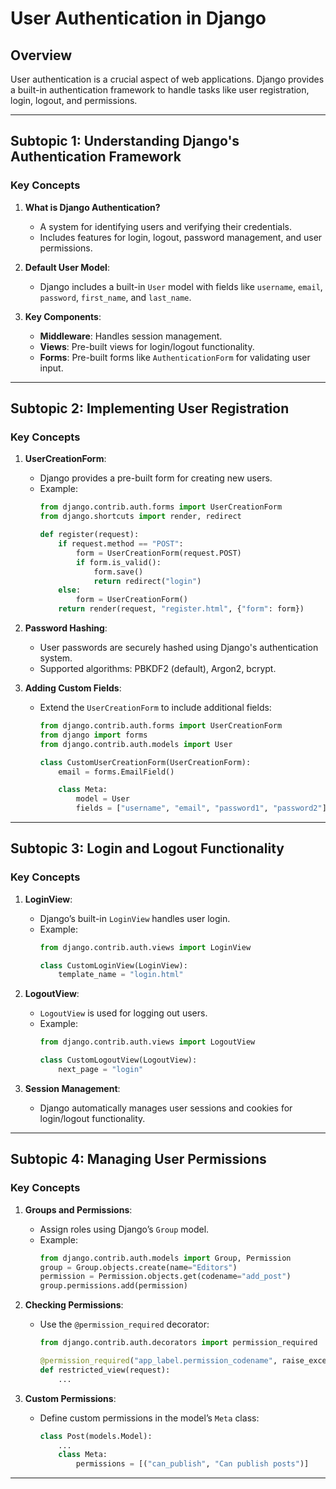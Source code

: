 # User Authentication in Django

## Overview
User authentication is a crucial aspect of web applications. Django provides a built-in authentication framework to handle tasks like user registration, login, logout, and permissions.

---

## Subtopic 1: Understanding Django's Authentication Framework

### Key Concepts
1. **What is Django Authentication?**
   - A system for identifying users and verifying their credentials.
   - Includes features for login, logout, password management, and user permissions.

2. **Default User Model**:
   - Django includes a built-in `User` model with fields like `username`, `email`, `password`, `first_name`, and `last_name`.

3. **Key Components**:
   - **Middleware**: Handles session management.
   - **Views**: Pre-built views for login/logout functionality.
   - **Forms**: Pre-built forms like `AuthenticationForm` for validating user input.

---

## Subtopic 2: Implementing User Registration

### Key Concepts
1. **UserCreationForm**:
   - Django provides a pre-built form for creating new users.
   - Example:
     ```python
     from django.contrib.auth.forms import UserCreationForm
     from django.shortcuts import render, redirect

     def register(request):
         if request.method == "POST":
             form = UserCreationForm(request.POST)
             if form.is_valid():
                 form.save()
                 return redirect("login")
         else:
             form = UserCreationForm()
         return render(request, "register.html", {"form": form})
     ```

2. **Password Hashing**:
   - User passwords are securely hashed using Django's authentication system.
   - Supported algorithms: PBKDF2 (default), Argon2, bcrypt.

3. **Adding Custom Fields**:
   - Extend the `UserCreationForm` to include additional fields:
     ```python
     from django.contrib.auth.forms import UserCreationForm
     from django import forms
     from django.contrib.auth.models import User

     class CustomUserCreationForm(UserCreationForm):
         email = forms.EmailField()

         class Meta:
             model = User
             fields = ["username", "email", "password1", "password2"]
     ```

---

## Subtopic 3: Login and Logout Functionality

### Key Concepts
1. **LoginView**:
   - Django’s built-in `LoginView` handles user login.
   - Example:
     ```python
     from django.contrib.auth.views import LoginView

     class CustomLoginView(LoginView):
         template_name = "login.html"
     ```

2. **LogoutView**:
   - `LogoutView` is used for logging out users.
   - Example:
     ```python
     from django.contrib.auth.views import LogoutView

     class CustomLogoutView(LogoutView):
         next_page = "login"
     ```

3. **Session Management**:
   - Django automatically manages user sessions and cookies for login/logout functionality.

---

## Subtopic 4: Managing User Permissions

### Key Concepts
1. **Groups and Permissions**:
   - Assign roles using Django’s `Group` model.
   - Example:
     ```python
     from django.contrib.auth.models import Group, Permission
     group = Group.objects.create(name="Editors")
     permission = Permission.objects.get(codename="add_post")
     group.permissions.add(permission)
     ```

2. **Checking Permissions**:
   - Use the `@permission_required` decorator:
     ```python
     from django.contrib.auth.decorators import permission_required

     @permission_required("app_label.permission_codename", raise_exception=True)
     def restricted_view(request):
         ...
     ```

3. **Custom Permissions**:
   - Define custom permissions in the model’s `Meta` class:
     ```python
     class Post(models.Model):
         ...
         class Meta:
             permissions = [("can_publish", "Can publish posts")]
     ```

---
